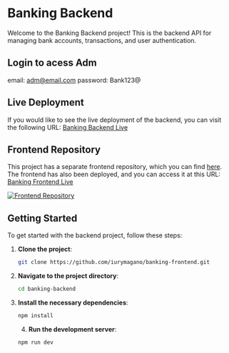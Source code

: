 # Banking Backend

Welcome to the Banking Backend project! This is the backend API for managing bank accounts, transactions, and user authentication.

## Login to acess Adm
email: adm@email.com
password: Bank123@

## Live Deployment

If you would like to see the live deployment of the backend, you can visit the following URL: [Banking Backend Live](https://banking-backend-xi.vercel.app/)

## Frontend Repository

This project has a separate frontend repository, which you can find [here](https://github.com/iurymagano/banking-frontend). The frontend has also been deployed, and you can access it at this URL: [Banking Frontend Live](https://banking-frontend-mocha.vercel.app/)

[![Frontend Repository](https://img.shields.io/badge/Go%20to-Frontend%20Repository-blue?logo=github)](https://github.com/iurymagano/banking-frontend)

## Getting Started

To get started with the backend project, follow these steps:

1. **Clone the project**:
   ```bash
   git clone https://github.com/iurymagano/banking-frontend.git
   ```
   
2. **Navigate to the project directory**:
   ```bash
   cd banking-backend
   ```

3. **Install the necessary dependencies**:
   ```bash
   npm install
   ```

   4. **Run the development server**:
   ```bash
   npm run dev
   ```
